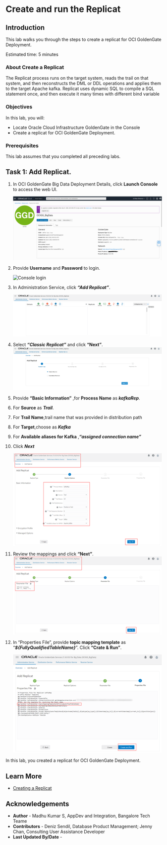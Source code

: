 # Create and run the Replicat

## Introduction

This lab walks you through the steps to create a replicat for OCI GoldenGate  Deployment. 

Estimated time: 5 minutes

### About Create a Replicat

The Replicat process runs on the target system, reads the trail on that system, and then reconstructs the DML or DDL operations and applies them to the target Apache kafka. Replicat uses dynamic SQL to compile a SQL statement once, and then execute it many times with different bind variable

### Objectives

In this lab, you will:
* Locate Oracle Cloud Infrastructure GoldenGate in the Console
* Create a replicat for OCI GoldenGate  Deployment.
### Prerequisites

This lab assumes that you completed all preceding labs.

## Task 1: Add Replicat.

1. In OCI GoldenGate Big Data Deployment Details, click **Launch Console** to access the web UI.

    ![Launch Console to access the web UI](images/launch-console.png " ")

2.	Provide **Username** and **Password** to login.

    ![Console login](images/console-login.png " ")
3.	In Administration Service, click ***“Add Replicat”***.

    ![add-replicat](images/add-replicat.png " ")
4. Select ***“Classic Replicat”*** and click **“Next”**.
    ![add-replicat](images/classic-replicat.png " ")
5. Provide **“Basic Information”** ,for **Process Name** as  ***kafkaRep***.
6. For **Source** as ***Trail***.
7. For **Trail Name**,trail name that was provided in distribution path
8. For **Target**,choose as ***Kafka***
9. For **Available aliases for Kafka** ,***“assigned connection name”***
10. Click ***Next***

    ![Basic Information](images/basic-info.png " ")
11.	Review the mappings and click **“Next”**.
    ![Basic Mapping](images/mapping.png " ")
12. In “Properties File”, provide **topic mapping template** as “***${FullyQualifiedTableName}***”. Click **“Crate & Run”**.  


    ![Replicaiton creation completes](images/click-and-run.png " ")



In this lab, you created a replicat for OCI GoldenGate  Deployment.

## Learn More
* [Creating a Replicat](https://docs.oracle.com/en/cloud/paas/goldengate-service/using/goldengate-deployment-console.html#GUID-063CCFD9-81E0-4FEC-AFCC-3C9D9D3B8953)

## Acknowledgements
* **Author** - Madhu Kumar S, AppDev and Integration, Bangalore Tech Teame
* **Contributors** -  Deniz Sendil, Database Product Management; Jenny Chan, Consulting User Assistance Developer
* **Last Updated By/Date** - 
